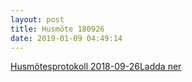 ```yaml
---
layout: post
title: Husmöte 180926
date: 2019-01-09 04:49:14
---
```


<!-- wp:paragraph -->
<p> </p>
<!-- /wp:paragraph -->

<!-- wp:file {"id":1013,"href":"/assets/2019/01/Husmöte-4-2018-09-26.pdf"} -->
<div class="wp-block-file"><a href="/assets/2019/01/Husmöte-4-2018-09-26.pdf">Husmötesprotokoll 2018-09-26</a><a href="/assets/2019/01/Husmöte-4-2018-09-26.pdf" class="wp-block-file__button" download>Ladda ner</a></div>
<!-- /wp:file -->